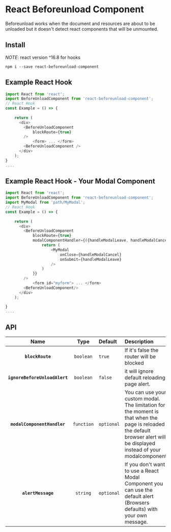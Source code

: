 

# React Beforeunload Component

Beforeunload works when the document and resources are about to be unloaded but it doesn't detect react components that will be unmounted.


## Install
*NOTE*: react version ^16.8 for hooks

`npm i --save react-beforeunload-component`

## Example React Hook
```js
import React from 'react';
import BeforeUnloadComponent from 'react-beforeunload-component';
// React Hook
const Example = () => {
    
    return (
      <div>
        <BeforeUnloadComponent
            blockRoute={true}               
        /> 
            <form> ... </form>
        <BeforeUnloadComponent />
      </div>
    );
}
....

```
## Example React Hook - Your Modal Component
```js
import React from 'react';
import BeforeUnloadComponent from 'react-beforeunload-component';
import MyModal from 'path/MyModal';
// React Hook
const Example = () => {
    
    return (
      <div>
        <BeforeUnloadComponent
            blockRoute={true}   
            modalComponentHandler={({handleModalLeave, handleModalCancel})=>{
                return (
                    <MyModal
                        onClose={handleModalCancel}
                        onSubmit={handleModalLeave}
                    />
                )
            }}
        />  
            <form id="myform"> ... </form>
        <BeforeUnloadComponent/>
      </div>
    );

}
....

```
## API

|         Name          | Type     | Default  | Description |
| :-------------------: | :-------: | :------- | :---------------------------------------------------------------------------------------------------------------------------------- |
|     **`blockRoute`**  | `boolean` | `true` | If it's false the router will be blocked |
|     **`ignoreBeforeUnloadAlert`**  | `boolean` | `false` |  it will ignore default reloading page alert.  |
|   **`modalComponentHandler`**  | `function`  | `optional` | You can use your custom modal. The limitation for the moment is that when the page is reloaded the default browser alert will be displayed instead of your modalcomponent. |
| **`alertMessage`** | `string` | `optional` | If you don't want to use a React Modal Component you can use the default alert (Browsers defaults) with your own message. |                                                                              

